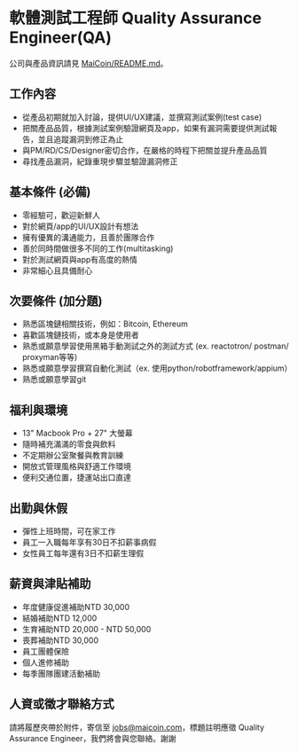 # 軟體測試工程師 Quality Assurance Engineer(QA)

公司與產品資訊請見 [MaiCoin/README.md](README.md)。

## 工作內容

* 從產品初期就加入討論，提供UI/UX建議，並撰寫測試案例(test case)
* 把關產品品質，根據測試案例驗證網頁及app，如果有漏洞需要提供測試報告，並且追蹤漏洞到修正為止
* 與PM/RD/CS/Designer密切合作，在嚴格的時程下把關並提升產品品質
* 尋找產品漏洞，紀錄重現步驟並驗證漏洞修正

## 基本條件 (必備)

* 零經驗可，歡迎新鮮人
* 對於網頁/app的UI/UX設計有想法
* 擁有優異的溝通能力，且善於團隊合作
* 善於同時間做很多不同的工作(multitasking)
* 對於測試網頁與app有高度的熱情
* 非常細心且具備耐心

## 次要條件 (加分題)

* 熟悉區塊鏈相關技術，例如：Bitcoin, Ethereum
* 喜歡區塊鏈技術，或本身是使用者
* 熟悉或願意學習使用黑箱手動測試之外的測試方式 (ex. reactotron/ postman/ proxyman等等)
* 熟悉或願意學習撰寫自動化測試（ex. 使用python/robotframework/appium）
* 熟悉或願意學習git

## 福利與環境

* 13" Macbook Pro + 27" 大螢幕
* 隨時補充滿滿的零食與飲料
* 不定期辦公室聚餐與教育訓練
* 開放式管理風格與舒適工作環境
* 便利交通位置，捷運站出口直達

## 出勤與休假

* 彈性上班時間，可在家工作
* 員工一入職每年享有30日不扣薪事病假
* 女性員工每年還有3日不扣薪生理假

## 薪資與津貼補助

* 年度健康促進補助NTD 30,000
* 結婚補助NTD 12,000 
* 生育補助NTD 20,000 - NTD 50,000
* 喪葬補助NTD 30,000 
* 員工團體保險
* 個人進修補助
* 每季團隊團建活動補助

## 人資或徵才聯絡方式
請將履歷夾帶於附件，寄信至 jobs@maicoin.com，標題註明應徵 Quality Assurance Engineer，我們將會與您聯絡。謝謝

